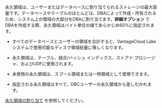 永久領域は、ユーザーまたはデータベースに割り当てられるストレージの最大容量です。データベースやテーブルのほとんどは、DBAによって作成・所有されるため、システム上の領域の大部分をDBAに割り当てます。**詳細オプション** でDBAを作成する際、永久領域はバイト単位の値であらかじめ60%に指定されます。

-   すべてのデータベースとユーザーの領域を合計すると、VantageCloud Lakeシステムで使用可能なディスク領域総量に等しくなります。


-   永久領域は、テーブル、結合/ハッシュ インデックス、ストアド プロシージャ、およびUDFに使用されます。


-   未使用の永久領域は、スプール領域または一時領域として使用できます。


-   指定される永久領域はすべて、DBCユーザーの永久領域から差し引かれます。


[永久領域の割り当て](https://docs.teradata.com/access/sources/dita/topic?dita:topicPath=zhf1629865350450.dita) を参照してください。

